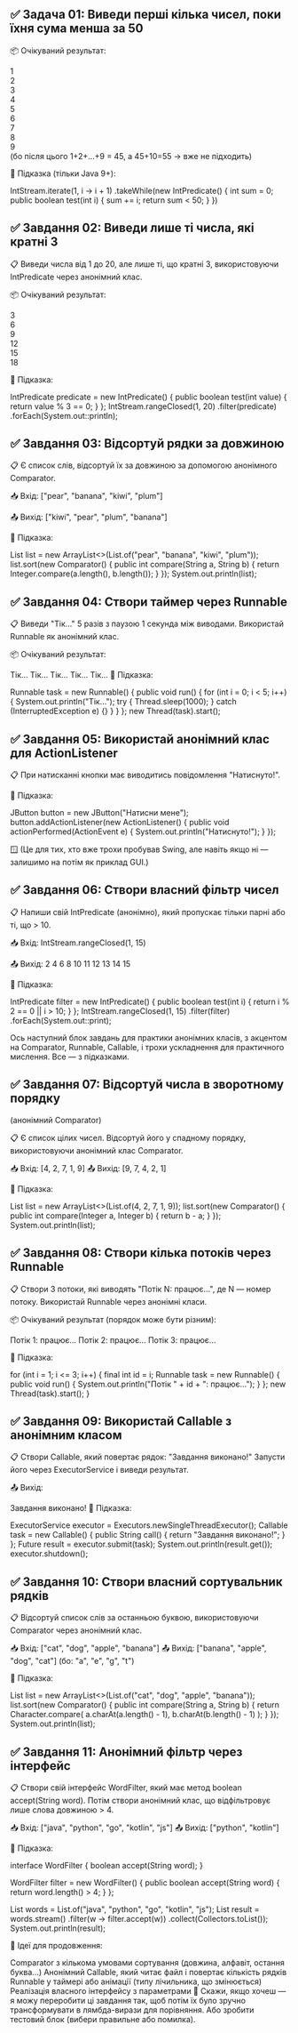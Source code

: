 
✅ Задача 01: Виведи перші кілька чисел, поки їхня сума менша за 50
-

📦 Очікуваний результат:

1  
2  
3  
4  
5  
6  
7  
8  
9  
(бо після цього 1+2+…+9 = 45, а 45+10=55 → вже не підходить)

🧠 Підказка (тільки Java 9+):

IntStream.iterate(1, i -> i + 1)
.takeWhile(new IntPredicate() {
int sum = 0;
public boolean test(int i) {
sum += i;
return sum < 50;
}
})

✅ Завдання 02: Виведи лише ті числа, які кратні 3
-
📋 Виведи числа від 1 до 20, але лише ті, що кратні 3, 
використовуючи IntPredicate через анонімний клас.

📦 Очікуваний результат:

3  
6  
9  
12  
15  
18

🧠 Підказка:

IntPredicate predicate = new IntPredicate() {
public boolean test(int value) {
return value % 3 == 0;
}
};
IntStream.rangeClosed(1, 20)
.filter(predicate)
.forEach(System.out::println);


✅ Завдання 03: Відсортуй рядки за довжиною
-
📋 Є список слів, відсортуй їх за довжиною 
за допомогою анонімного Comparator.

📥 Вхід:
["pear", "banana", "kiwi", "plum"]

📤 Вихід:
["kiwi", "pear", "plum", "banana"]

🧠 Підказка:

List<String> list = new ArrayList<>(List.of("pear", 
"banana", "kiwi", "plum"));
list.sort(new Comparator<String>() {
public int compare(String a, String b) {
return Integer.compare(a.length(), b.length());
}
});
System.out.println(list);



✅ Завдання 04: Створи таймер через Runnable
-
📋 Виведи "Тік..." 5 разів з паузою 1 секунда між виводами. Використай Runnable як анонімний клас.

📦 Очікуваний результат:

Тік...
Тік...
Тік...
Тік...
Тік...
🧠 Підказка:

Runnable task = new Runnable() {
public void run() {
for (int i = 0; i < 5; i++) {
System.out.println("Тік...");
try { Thread.sleep(1000); } catch (InterruptedException e) {}
}
}
};
new Thread(task).start();

✅ Завдання 05: Використай анонімний клас для ActionListener
-

📋 При натисканні кнопки має виводитись повідомлення "Натиснуто!".

🧠 Підказка:

JButton button = new JButton("Натисни мене");
button.addActionListener(new ActionListener() {
public void actionPerformed(ActionEvent e) {
System.out.println("Натиснуто!");
}
});

🪟 (Це для тих, хто вже трохи пробував Swing, 
але навіть якщо ні — залишимо на потім як приклад GUI.)

✅ Завдання 06: Створи власний фільтр чисел
-

📋 Напиши свій IntPredicate (анонімно), 
який пропускає тільки парні або ті, що > 10.

📥 Вхід:
IntStream.rangeClosed(1, 15)

📤 Вихід:
2 4 6 8 10 11 12 13 14 15

🧠 Підказка:

IntPredicate filter = new IntPredicate() {
public boolean test(int i) {
return i % 2 == 0 || i > 10;
}
};
IntStream.rangeClosed(1, 15)
.filter(filter)
.forEach(System.out::print);




Ось наступний блок завдань для практики 
анонімних класів, з акцентом на Comparator,
Runnable, Callable, і трохи ускладнення 
для практичного мислення. Все — з підказками.

✅ Завдання 07: Відсортуй числа в зворотному порядку
-
(анонімний Comparator)

📋 Є список цілих чисел. Відсортуй його у спадному 
порядку, використовуючи анонімний клас Comparator.

📥 Вхід:
[4, 2, 7, 1, 9]
📤 Вихід:
[9, 7, 4, 2, 1]

🧠 Підказка:

List<Integer> list = new ArrayList<>(List.of(4, 2, 7, 1, 9));
list.sort(new Comparator<Integer>() {
public int compare(Integer a, Integer b) {
return b - a;
}
});
System.out.println(list);

✅ Завдання 08: Створи кілька потоків через Runnable
-
📋 Створи 3 потоки, які виводять "Потік N: працює...", 
де N — номер потоку. Використай Runnable через анонімні класи.

📦 Очікуваний результат (порядок може бути різним):

Потік 1: працює...
Потік 2: працює...
Потік 3: працює...

🧠 Підказка:

for (int i = 1; i <= 3; i++) {
final int id = i;
Runnable task = new Runnable() {
public void run() {
System.out.println("Потік " + id + ": працює...");
}
};
new Thread(task).start();
}

✅ Завдання 09: Використай Callable з анонімним класом
-

📋 Створи Callable<String>, який повертає 
рядок: "Завдання виконано!"
Запусти його через ExecutorService і виведи результат.

📤 Вихід:

Завдання виконано!
🧠 Підказка:

ExecutorService executor = Executors.newSingleThreadExecutor();
Callable<String> task = new Callable<String>() {
public String call() {
return "Завдання виконано!";
}
};
Future<String> result = executor.submit(task);
System.out.println(result.get());
executor.shutdown();

✅ Завдання 10: Створи власний сортувальник рядків
-

📋 Відсортуй список слів за останньою буквою, 
використовуючи Comparator через анонімний клас.

📥 Вхід: ["cat", "dog", "apple", "banana"]
📤 Вихід: ["banana", "apple", "dog", "cat"]
(бо: "a", "e", "g", "t")

🧠 Підказка:

List<String> list = new ArrayList<>(List.of("cat", 
"dog", "apple", "banana"));
list.sort(new Comparator<String>() {
public int compare(String a, String b) {
return Character.compare(
a.charAt(a.length() - 1),
b.charAt(b.length() - 1)
);
}
});
System.out.println(list);

✅ Завдання 11: Анонімний фільтр через інтерфейс
-
📋 Створи свій інтерфейс WordFilter, який має метод boolean
accept(String word). Потім створи анонімний клас, 
що відфільтровує лише слова довжиною > 4.

📥 Вхід: ["java", "python", "go", "kotlin", "js"]
📤 Вихід: ["python", "kotlin"]

🧠 Підказка:

interface WordFilter {
boolean accept(String word);
}

WordFilter filter = new WordFilter() {
public boolean accept(String word) {
return word.length() > 4;
}
};

List<String> words = List.of("java", 
"python", "go", "kotlin", "js");
List<String> result = words.stream()
.filter(w -> filter.accept(w))
.collect(Collectors.toList());
System.out.println(result);



🧠 Ідеї для продовження:

Comparator з кількома умовами сортування 
(довжина, алфавіт, остання буква…)
Анонімний Callable, який читає файл 
і повертає кількість рядків
Runnable у таймері або анімації 
(типу лічильника, що змінюється)
Реалізація власного інтерфейсу з параметрами
🔔 Скажи, якщо хочеш — я можу 
переробити ці завдання так, 
щоб потім їх було зручно трансформувати 
в лямбда-вирази для порівняння.
Або зробити тестовий блок 
(вибери правильне або помилка).